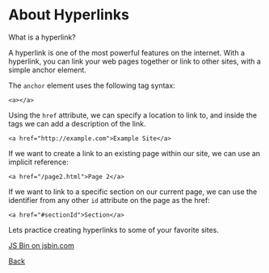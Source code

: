# About Hyperlinks

What is a hyperlink?

A hyperlink is one of the most powerful features on the internet. With a hyperlink, you can link your web pages together or link to other sites, with a simple anchor element.

The `anchor` element uses the following tag syntax:

```
<a></a>
```

Using the `href` attribute, we can specify a location to link to, and inside the tags we can add a description of the link.

```
<a href="http://example.com">Example Site</a>
```

If we want to create a link to an existing page within our site, we can use an implicit reference:

```
<a href="/page2.html">Page 2</a>
```

If we want to link to a specific section on our current page, we can use the identifier from any other `id` attribute on the page as the href:

```
<a href="#sectionId">Section</a>
```

Lets practice creating hyperlinks to some of your favorite sites.

<a class="jsbin-embed" href="https://jsbin.com/haderu/1/embed?html,output">JS Bin on jsbin.com</a>

[Back](.)
